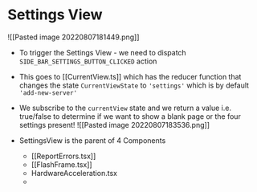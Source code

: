 # Settings View

![[Pasted image 20220807181449.png]]

- To trigger the Settings View - we need to dispatch `SIDE_BAR_SETTINGS_BUTTON_CLICKED` action
- This goes to [[CurrentView.ts]] which has the reducer function that changes the state `CurrentViewState` to `'settings'` which is by default `'add-new-server'` 


- We subscribe to the `currentView` state and we return a value i.e. true/false to determine if we want to show a blank page or the four settings present!
![[Pasted image 20220807183536.png]]

- SettingsView is the parent of 4 Components
	- [[ReportErrors.tsx]]
	- [[FlashFrame.tsx]] 
	- HardwareAcceleration.tsx
	- 